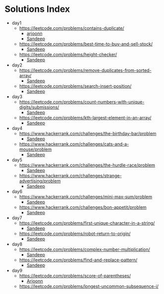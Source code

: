 # Solutions Index

- day1
    - https://leetcode.com/problems/contains-duplicate/
        - [arjoonn](code/1.1.arjoonn.py)
		- [Sandeep](code/Day_1.Q_1.Sndp.py)
    - https://leetcode.com/problems/best-time-to-buy-and-sell-stock/
		- [Sandeep](code/Day_1.Q_2.Sndp.py)
    - https://leetcode.com/problems/height-checker/
		- [Sandeep](Day_1.Q_3.Sndp.py)
- day2
    - https://leetcode.com/problems/remove-duplicates-from-sorted-array/
		- [Sandeep](code/Day_2.Q_1.Sndp.py)
    - https://leetcode.com/problems/search-insert-position/
		- [Sandeep](code/Day_2.Q_2.Sndp.py)
- day3
    - https://leetcode.com/problems/count-numbers-with-unique-digits/submissions/
		- [Sandeep](code/Day_3.Q_1.Sndp.py)
    - https://leetcode.com/problems/kth-largest-element-in-an-array/
		- [Sandeep](code/Day_3.Q_2.Sndp.py)
- day4
    - https://www.hackerrank.com/challenges/the-birthday-bar/problem
		- [Sandeep](code/Day_4.Q_1.Sndp.py)
    - https://www.hackerrank.com/challenges/cats-and-a-mouse/problem
		- [Sandeep](code/Day_4.Q_2.Sndp.py)
- day5
    - https://www.hackerrank.com/challenges/the-hurdle-race/problem
		- [Sandeep](code/Day_5.Q_1.Sndp.py)
    - https://www.hackerrank.com/challenges/strange-advertising/problem
		- [Sandeep](code/Day_5.Q_2.Sndp.py)
- day6
    - https://www.hackerrank.com/challenges/mini-max-sum/problem
		- [Sandeep](code/Day_6.Q_1.Sndp.py)
    - https://www.hackerrank.com/challenges/bon-appetit/problem
		- [Sandeep](code/Day_6.Q_2.Sndp.py)
- day7
    - https://leetcode.com/problems/first-unique-character-in-a-string/
		- [Sandeep](code/Day_7.Q_1.Sndp.py)
    - https://leetcode.com/problems/robot-return-to-origin/
		- [Sandeep](code/Day_7.Q_2.Sndp.py)
- day8
    - https://leetcode.com/problems/complex-number-multiplication/
		- [Sandeep](code/Day_8.Q_1.Sndp.py)
    - https://leetcode.com/problems/find-and-replace-pattern/
		- [Sandeep](code/Day_8.Q_2.Sndp.py)
- day9
    - https://leetcode.com/problems/score-of-parentheses/
        - [Arjoonn](code/9.1.arjoonn.py)
    - https://leetcode.com/problems/longest-uncommon-subsequence-i/
